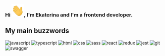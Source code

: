 ### Hi <img src="https://raw.githubusercontent.com/ABSphreak/ABSphreak/master/gifs/Hi.gif" width="40" height="40"/>, I'm Ekaterina and I'm a frontend developer.
## My main buzzwords
![javascript](https://img.shields.io/badge/javascript%20-%23323330.svg?&style=for-the-badge&logo=javascript&logoColor=%23F7DF1E)
![typescript](https://img.shields.io/badge/TypeScript-007ACC?style=for-the-badge&logo=typescript&logoColor=white)
![html](https://img.shields.io/badge/HTML5-E34F26?style=for-the-badge&logo=html5&logoColor=white)
![css](https://img.shields.io/badge/CSS3-1572B6?style=for-the-badge&logo=css3&logoColor=white)
![sass](https://img.shields.io/badge/Sass-CC6699?style=for-the-badge&logo=sass&logoColor=white)
![react](https://img.shields.io/badge/React-20232A?style=for-the-badge&logo=react&logoColor=61DAFB)
![redux](https://img.shields.io/badge/Redux-593D88?style=for-the-badge&logo=redux&logoColor=white)
![jest](https://img.shields.io/badge/Jest-323330?style=for-the-badge&logo=Jest&logoColor=white)
![git](https://img.shields.io/badge/GIT-E44C30?style=for-the-badge&logo=git&logoColor=white)
![swagger](https://img.shields.io/badge/swagger-%2385EA2D.svg?&style=for-the-badge&logo=swagger&logoColor=black)

<!--
**kat9898/kat9898** is a ✨ _special_ ✨ repository because its `README.md` (this file) appears on your GitHub profile.

Here are some ideas to get you started:

- 🔭 I’m currently working on ...
- 🌱 I’m currently learning ...
- 👯 I’m looking to collaborate on ...
- 🤔 I’m looking for help with ...
- 💬 Ask me about ...
- 📫 How to reach me: ...
- 😄 Pronouns: ...
- ⚡ Fun fact: ...
-->
